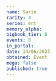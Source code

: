 ```yaml
---
name: Sarin
rarity: 4
series: ent
memory_alpha:
bigbook_tier: 6
events: 8
in_portal:
date: 14/06/2023
obtained: Event
mega: false
published: true
---
```




